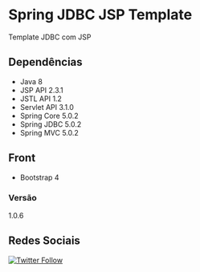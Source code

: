 # Spring JDBC JSP Template

Template JDBC com JSP

## Dependências
- Java 8
- JSP API 2.3.1
- JSTL API 1.2
- Servlet API 3.1.0
- Spring Core 5.0.2
- Spring JDBC 5.0.2
- Spring MVC 5.0.2

## Front
- Bootstrap 4

### Versão
1.0.6

## Redes Sociais
[![Twitter Follow](https://img.shields.io/twitter/follow/tiaguins.svg?style=social)](https://twitter.com/tiaguins) 